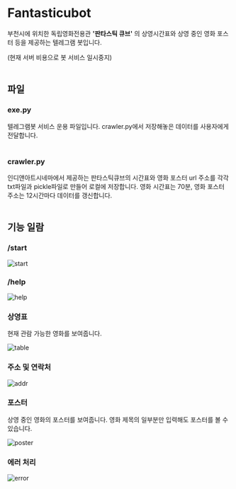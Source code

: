 # Fantasticubot

부천시에 위치한 독립영화전용관 **'판타스틱 큐브'**
의 상영시간표와 상영 중인 영화 포스터 등을 제공하는 텔레그램 봇입니다.

(현재 서버 비용으로 봇 서비스 일시중지)
</br></br>

## 파일

### **exe.py**

  텔레그램봇 서비스 운용 파일입니다. crawler.py에서 저장해놓은 데이터를 사용자에게 전달합니다.
</br></br>

### **crawler.py**

  인디앤아트시네마에서 제공하는 판타스틱큐브의 시간표와 영화 포스터 url 주소를 각각 txt파일과 pickle파일로 만들어 로컬에 저장합니다.
  영화 시간표는 70분, 영화 포스터 주소는 12시간마다 데이터를 갱신합니다.
</br></br>

## 기능 일람

### **/start**

![start](https://blog.kakaocdn.net/dn/0PKbF/btrcZtWPZbc/GOVCBHvKHbz70DvtLhFh61/img.gif)
</br>
### **/help**

![help](https://blog.kakaocdn.net/dn/bSwKvf/btrc1wMuE1V/z9z7n9uLFIUdEfcSqdH79k/img.gif)
</br>
### **상영표**

현재 관람 가능한 영화를 보여줍니다.

![table](https://blog.kakaocdn.net/dn/tDyNc/btrc1T8Awpo/K8TASmptPG4kS3khtkrXh1/img.gif)
</br>
### **주소 및 연락처**

![addr](https://blog.kakaocdn.net/dn/cdJt6X/btrcNkUCjZr/qDN5mFaNjHzMEeKhKvKLr0/img.gif)
</br>
### **포스터**

상영 중인 영화의 포스터를 보여줍니다. 영화 제목의 일부분만 입력해도 포스터를 볼 수 있습니다.

![poster](https://blog.kakaocdn.net/dn/eyLL2a/btrcOioybue/4zoN18T5ubYXFSQWhOZVA0/img.gif)
</br>
### **에러 처리**

![error](https://blog.kakaocdn.net/dn/b86oKH/btrcRoPipHw/BtfvDCdjD2wsAA3P8UOFk0/img.gif)
